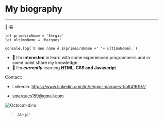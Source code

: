 
# My biography
---
🖖 :grinning: 
```
let primeiroNome = 'Sérgio'
let ultimoNome = 'Marques'

console.log(`O meu nome é ${primeiroNome +' '+ ultimoNome}.`)

```
- 👀 I’m __interested__ in learn with some experienced programmers and in some point share my knowledge.
- 🌱 I’m __*currently*__ learning **HTML, CSS and Javascript**



Contact:

- Linkedin: https://www.linkedin.com/in/sérgio-marques-5a8416197/

- smarques159@gmail.com


![Octocat-dino](https://user-images.githubusercontent.com/86081032/125356880-bd762680-e35e-11eb-80c2-9800bc19addd.png)


> Até já!
<!---
`document.getElementById()`
Num|Nome|Nota
---|---|---
1|Sérgio|5
2|Miguel|20


1. teste
2. teste
  3. teste
1. asd

* teste
* teste
   * teste
   * teste
* teste

- [] prensa
- [] adsad
- [x] nada


sergiommarques/sergiommarques is a ✨ special ✨ repository because its `README.md` (this file) appears on your GitHub profile.
You can click the Preview link to take a look at your changes.
--->
